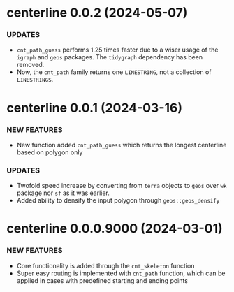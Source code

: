 centerline 0.0.2 (2024-05-07)
=========================

### UPDATES
  
  * `cnt_path_guess` performs 1.25 times faster due to a wiser usage of the `igraph` and `geos` packages. The `tidygraph` dependency has been removed.
  * Now, the `cnt_path` family returns one `LINESTRING`, not a collection of `LINESTRINGS`.

centerline 0.0.1 (2024-03-16)
=========================

### NEW FEATURES

  * New function added `cnt_path_guess` which returns the longest centerline based on polygon only

### UPDATES

  * Twofold speed increase by converting from `terra` objects to `geos` over `wk` package nor `sf` as it was earlier.
  * Added ability to densify the input polygon through `geos::geos_densify`


centerline 0.0.0.9000 (2024-03-01)
=========================

### NEW FEATURES

  * Core functionality is added through the `cnt_skeleton` function
  * Super easy routing is implemented with `cnt_path` function, which can be applied in cases with predefined starting and ending points

